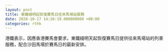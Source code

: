 ```yaml
---
layout: post
title: 東鐵綫明起恢復賽馬日往來馬場站服務
date: 2020-10-17 14:26:19.000000000 +08:00
categories: rthk
---
```


港鐵表示，因應香港賽馬會要求，東鐵綫明天起恢復賽馬日提供往來馬場站的列車服務，配合沙田馬場於賽馬日的最新安排。
